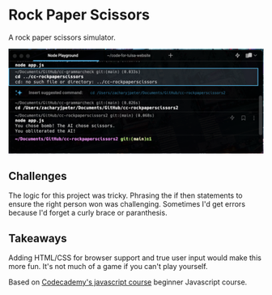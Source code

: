 # Rock Paper Scissors

A rock paper scissors simulator.

![Screenshot of project](https://raw.githubusercontent.com/Zacharyjpeter/cc-rockpaperscissors/main/rps.png)

## Challenges

The logic for this project was tricky. Phrasing the if then statements to ensure the right person won was challenging. Sometimes I'd get errors because I'd forget a curly brace or paranthesis.

## Takeaways

Adding HTML/CSS for browser support and true user input would make this more fun. It's not much of a game if you can't play yourself.

Based on [Codecademy's javascript course](https://www.codecademy.com/learn/introduction-to-javascript) beginner Javascript course.
